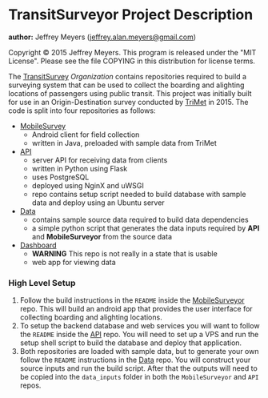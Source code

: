 # TransitSurveyor Project Description

**author:** Jeffrey Meyers (jeffrey.alan.meyers@gmail.com)

Copyright © 2015 Jeffrey Meyers. This program is released under the "MIT License". Please see the file COPYING in this distribution for license terms.

The [TransitSurvey](https://github.com/TransitSurveyor) *Organization* contains repositories required to build a surveying system that can be used to collect the boarding and alighting locations of passengers using public transit. This project was initially built for use in an Origin-Destination survey conducted by [TriMet](http://trimet.org/) in 2015. The code is split into four repositories as follows:

+ [MobileSurvey](https://github.com/TransitSurveyor/MobileSurveyor)
  + Android client for field collection
  + written in Java, preloaded with sample data from TriMet
+ [API](https://github.com/TransitSurveyor/API)
  + server API for receiving data from clients
  + written in Python using Flask
  + uses PostgreSQL
  + deployed using NginX and uWSGI
  + repo contains setup script needed to build database with sample data and deploy using an Ubuntu server
+ [Data](https://github.com/TransitSurveyor/Data)
  + contains sample source data required to build data dependencies
  + a simple python script that generates the data inputs required by **API** and **MobileSurveyor** from the source data
+ [Dashboard](https://github.com/TransitSurveyor/Dashboard)
  + **WARNING** This repo is not really in a state that is usable  
  + web app for viewing data

### High Level Setup

1. Follow the build instructions in the `README` inside the [MobileSurveyor](https://github.com/TransitSurveyor/MobileSurveyor) repo. This will build an android app that provides the user interface for collecting boarding and alighting locations.
2. To setup the backend database and web services you will want to follow the `README` inside the [API](https://github.com/TransitSurveyor/API) repo. You will need to set up a VPS and run the setup shell script to build the database and deploy that application.
3. Both repositories are loaded with sample data, but to generate your own follow the `README` instructions in the [Data](https://github.com/TransitSurveyor/Data) repo. You will construct your source inputs and run the build script. After that the outputs will need to be copied into the `data_inputs` folder in both the `MobileSurveyor` and `API` repos.

